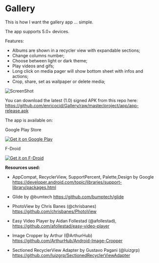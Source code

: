 # Gallery
This is how I want the gallery app ... simple.


The app supports 5.0+ devices.

Features:

- Albums are shown in a recycler view with expandable sections;
- Change columns number;
- Choose between light or dark theme;
- Play videos and gifs;
- Long click on media pager will show bottom sheet with infos and actions;
- Crop, share, set as wallpaper or delete media;

![ScreenShot](https://raw.githubusercontent.com/enricocid/Gallery/master/art/screens.png)


You can download the latest (1.0) signed APK from this repo here: https://github.com/enricocid/Gallery/raw/master/project/app/app-release.apk


The app is available on:

Google Play Store

<a href="https://play.google.com/store/apps/details?id=com.enrico.gallery.galleryapp">
  <img alt="Get it on Google Play"       src="https://raw.githubusercontent.com/enricocid/Storage-USB/master/art/gplay.png" />
</a>
 
F-Droid
 
<a href="https://f-droid.org/repository/browse/?fdid=com.enrico.gallery.galleryapp">
  <img alt="Get it on F-Droid"       src="https://raw.githubusercontent.com/enricocid/Storage-USB/master/art/fdroid.png" />
</a>


**Resources used:**

- AppCompat, RecyclerView, SupportPercent, Palette,Design by Google 
https://developer.android.com/topic/libraries/support-library/packages.html

- Glide by @bumtech
https://github.com/bumptech/glide

- PhotoView by Chris Banes (@chrisbanes)
https://github.com/chrisbanes/PhotoView

- Easy Video Player by Aidan Follestad (@afollestad), https://github.com/afollestad/easy-video-player

- Image Cropper by Arthur (@ArthurHub)
https://github.com/ArthurHub/Android-Image-Cropper

- Sectioned RecyclerView Adapter by Gustavo Pagani (@luizgrp)
https://github.com/luizgrp/SectionedRecyclerViewAdapter

